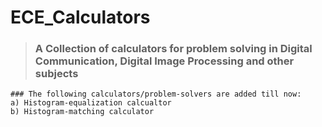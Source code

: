 # ECE_Calculators
> ### A Collection of calculators for problem solving in Digital Communication, Digital Image Processing and other subjects

```
### The following calculators/problem-solvers are added till now:
a) Histogram-equalization calcualtor
b) Histogram-matching calculator
```

